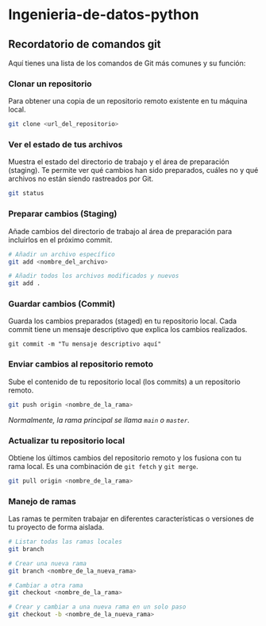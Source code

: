 # Ingenieria-de-datos-python
## Recordatorio de comandos git

Aquí tienes una lista de los comandos de Git más comunes y su función:

### Clonar un repositorio
Para obtener una copia de un repositorio remoto existente en tu máquina local.

```bash
git clone <url_del_repositorio>
```

### Ver el estado de tus archivos
Muestra el estado del directorio de trabajo y el área de preparación (staging). Te permite ver qué cambios han sido preparados, cuáles no y qué archivos no están siendo rastreados por Git.

```bash
git status
```

### Preparar cambios (Staging)
Añade cambios del directorio de trabajo al área de preparación para incluirlos en el próximo commit.

```bash
# Añadir un archivo específico
git add <nombre_del_archivo>

# Añadir todos los archivos modificados y nuevos
git add .
```

### Guardar cambios (Commit)
Guarda los cambios preparados (staged) en tu repositorio local. Cada commit tiene un mensaje descriptivo que explica los cambios realizados.

```bashg
git commit -m "Tu mensaje descriptivo aquí"
```

### Enviar cambios al repositorio remoto
Sube el contenido de tu repositorio local (los commits) a un repositorio remoto.

```bash
git push origin <nombre_de_la_rama>
```
*Normalmente, la rama principal se llama `main` o `master`.*

### Actualizar tu repositorio local
Obtiene los últimos cambios del repositorio remoto y los fusiona con tu rama local. Es una combinación de `git fetch` y `git merge`.

```bash
git pull origin <nombre_de_la_rama>
```

### Manejo de ramas
Las ramas te permiten trabajar en diferentes características o versiones de tu proyecto de forma aislada.

```bash
# Listar todas las ramas locales
git branch

# Crear una nueva rama
git branch <nombre_de_la_nueva_rama>

# Cambiar a otra rama
git checkout <nombre_de_la_rama>

# Crear y cambiar a una nueva rama en un solo paso
git checkout -b <nombre_de_la_nueva_rama>
```
